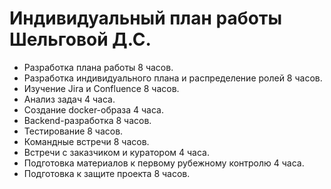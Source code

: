 # Индивидуальный план работы Шельговой Д.С. 

- Разработка плана работы 8 часов. 
- Разработка индивидуального плана и распределение ролей 8 часов.
- Изучение Jira и Confluence 8 часов. 
- Анализ задач 4 часа. 
- Создание docker-образа 4 часа. 
- Backend-разработка 8 часов. 
- Тестирование 8 часов. 
- Командные встречи 8 часов. 
- Встречи с заказчиком и куратором 4 часа. 
- Подготовка материалов к первому рубежному контролю 4 часа.
- Подготовка к защите проекта 8 часов. 
